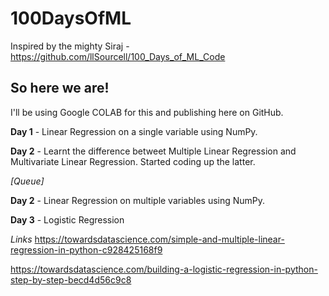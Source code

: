 # 100DaysOfML

Inspired by the mighty Siraj - https://github.com/llSourcell/100_Days_of_ML_Code


## So here we are!

I'll be using Google COLAB for this and publishing here on GitHub.

**Day 1** - Linear Regression on a single variable using NumPy.

**Day 2** - Learnt the difference betweet Multiple Linear Regression and Multivariate Linear Regression. 
            Started coding up the latter.
            
*[Queue]*

**Day 2** - Linear Regression on multiple variables using NumPy.

**Day 3** - Logistic Regression 


_Links_
https://towardsdatascience.com/simple-and-multiple-linear-regression-in-python-c928425168f9

https://towardsdatascience.com/building-a-logistic-regression-in-python-step-by-step-becd4d56c9c8
